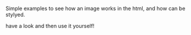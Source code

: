Simple examples to see how an image works in the html, and how can be stylyed.

have a look and then use it yourself!
